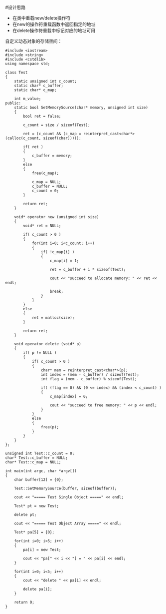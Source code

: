 #设计思路
* 在类中重载new/delete操作符
* 在new的操作符重载函数中返回指定的地址
* 在delete操作符重载中标记对应的地址可用


自定义动态对象的存储空间：

    #include <iostream>
    #include <string>
    #include <cstdlib>  
    using namespace std;
    
    class Test
    {
        static unsigned int c_count;
        static char* c_buffer;
        static char* c_map;
        
        int m_value;
    public:
        static bool SetMemorySource(char* memory, unsigned int size)
        {
            bool ret = false;
            
            c_count = size / sizeof(Test);
            
            ret = (c_count && (c_map = reinterpret_cast<char*>(calloc(c_count, sizeof(char)))));
            
            if( ret )
            {
                c_buffer = memory;
            }
            else
            {
                free(c_map);
                
                c_map = NULL;
                c_buffer = NULL;
                c_count = 0;
            }
            
            return ret;
        }
        
        void* operator new (unsigned int size)
        {
            void* ret = NULL;
            
            if( c_count > 0 )
            {
                for(int i=0; i<c_count; i++)
                {
                    if( !c_map[i] )
                    {
                        c_map[i] = 1;
                        
                        ret = c_buffer + i * sizeof(Test);
                        
                        cout << "succeed to allocate memory: " << ret << endl;
                        
                        break;
                    }
                }
            }
            else
            {
                ret = malloc(size);
            }
            
            return ret;
        }
        
        void operator delete (void* p)
        {
            if( p != NULL )
            {
                if( c_count > 0 )
                {
                    char* mem = reinterpret_cast<char*>(p);
                    int index = (mem - c_buffer) / sizeof(Test);
                    int flag = (mem - c_buffer) % sizeof(Test);
                    
                    if( (flag == 0) && (0 <= index) && (index < c_count) )
                    {
                        c_map[index] = 0;
                        
                        cout << "succeed to free memory: " << p << endl;
                    }
                }
                else
                {
                    free(p);
                }
            }
        }
    };
    
    unsigned int Test::c_count = 0;
    char* Test::c_buffer = NULL;
    char* Test::c_map = NULL;
    
    int main(int argc, char *argv[])
    {
        char buffer[12] = {0};
        
        Test::SetMemorySource(buffer, sizeof(buffer));
        
        cout << "===== Test Single Object =====" << endl;
         
        Test* pt = new Test;
        
        delete pt;
        
        cout << "===== Test Object Array =====" << endl;
        
        Test* pa[5] = {0};
        
        for(int i=0; i<5; i++)
        {
            pa[i] = new Test;
            
            cout << "pa[" << i << "] = " << pa[i] << endl;
        }
        
        for(int i=0; i<5; i++)
        {
            cout << "delete " << pa[i] << endl;
            
            delete pa[i];
        }
        
        return 0;
    }
